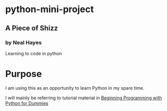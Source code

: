 # python-mini-project
## A Piece of Shizz
### by Neal Hayes


Learning to code in python

# Purpose

I am using this as an opportunity to learn Python in my spare time.

I will mainly be referring to tutorial material in [Beginning Programming with Python for Dummies](https://www.amazon.co.uk/Beginning-Programming-Python-Dummies-Mueller/dp/1118891457)
